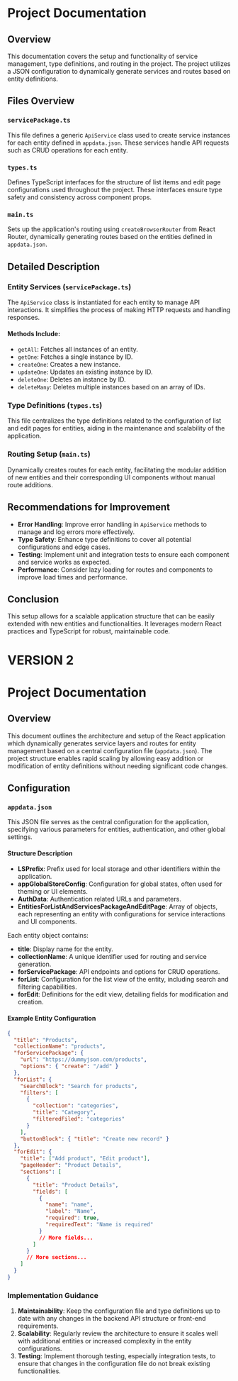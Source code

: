 # Project Documentation

## Overview

This documentation covers the setup and functionality of service management, type definitions, and routing in the project. The project utilizes a JSON configuration to dynamically generate services and routes based on entity definitions.

## Files Overview

### `servicePackage.ts`

This file defines a generic `ApiService` class used to create service instances for each entity defined in `appdata.json`. These services handle API requests such as CRUD operations for each entity.

### `types.ts`

Defines TypeScript interfaces for the structure of list items and edit page configurations used throughout the project. These interfaces ensure type safety and consistency across component props.

### `main.ts`

Sets up the application's routing using `createBrowserRouter` from React Router, dynamically generating routes based on the entities defined in `appdata.json`.

## Detailed Description

### Entity Services (`servicePackage.ts`)

The `ApiService` class is instantiated for each entity to manage API interactions. It simplifies the process of making HTTP requests and handling responses.

#### Methods Include:

- `getAll`: Fetches all instances of an entity.
- `getOne`: Fetches a single instance by ID.
- `createOne`: Creates a new instance.
- `updateOne`: Updates an existing instance by ID.
- `deleteOne`: Deletes an instance by ID.
- `deleteMany`: Deletes multiple instances based on an array of IDs.

### Type Definitions (`types.ts`)

This file centralizes the type definitions related to the configuration of list and edit pages for entities, aiding in the maintenance and scalability of the application.

### Routing Setup (`main.ts`)

Dynamically creates routes for each entity, facilitating the modular addition of new entities and their corresponding UI components without manual route additions.

## Recommendations for Improvement

- **Error Handling**: Improve error handling in `ApiService` methods to manage and log errors more effectively.
- **Type Safety**: Enhance type definitions to cover all potential configurations and edge cases.
- **Testing**: Implement unit and integration tests to ensure each component and service works as expected.
- **Performance**: Consider lazy loading for routes and components to improve load times and performance.

## Conclusion

This setup allows for a scalable application structure that can be easily extended with new entities and functionalities. It leverages modern React practices and TypeScript for robust, maintainable code.

# VERSION 2

# Project Documentation

## Overview

This document outlines the architecture and setup of the React application which dynamically generates service layers and routes for entity management based on a central configuration file (`appdata.json`). The project structure enables rapid scaling by allowing easy addition or modification of entity definitions without needing significant code changes.

## Configuration

### `appdata.json`

This JSON file serves as the central configuration for the application, specifying various parameters for entities, authentication, and other global settings.

#### Structure Description

- **LSPrefix**: Prefix used for local storage and other identifiers within the application.
- **appGlobalStoreConfig**: Configuration for global states, often used for theming or UI elements.
- **AuthData**: Authentication related URLs and parameters.
- **EntitiesForListAndServicesPackageAndEditPage**: Array of objects, each representing an entity with configurations for service interactions and UI components.

Each entity object contains:

- **title**: Display name for the entity.
- **collectionName**: A unique identifier used for routing and service generation.
- **forServicePackage**: API endpoints and options for CRUD operations.
- **forList**: Configuration for the list view of the entity, including search and filtering capabilities.
- **forEdit**: Definitions for the edit view, detailing fields for modification and creation.

#### Example Entity Configuration

```json
{
  "title": "Products",
  "collectionName": "products",
  "forServicePackage": {
    "url": "https://dummyjson.com/products",
    "options": { "create": "/add" }
  },
  "forList": {
    "searchBlock": "Search for products",
    "filters": [
      {
        "collection": "categories",
        "title": "Category",
        "filteredFiled": "categories"
      }
    ],
    "buttonBlock": { "title": "Create new record" }
  },
  "forEdit": {
    "title": ["Add product", "Edit product"],
    "pageHeader": "Product Details",
    "sections": [
      {
        "title": "Product Details",
        "fields": [
          {
            "name": "name",
            "label": "Name",
            "required": true,
            "requiredText": "Name is required"
          }
          // More fields...
        ]
      }
      // More sections...
    ]
  }
}
```

### Implementation Guidance

1. **Maintainability**: Keep the configuration file and type definitions up to date with any changes in the backend API structure or front-end requirements.
2. **Scalability**: Regularly review the architecture to ensure it scales well with additional entities or increased complexity in the entity configurations.
3. **Testing**: Implement thorough testing, especially integration tests, to ensure that changes in the configuration file do not break existing functionalities.
